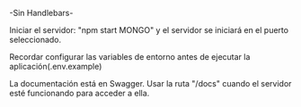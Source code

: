 -Sin Handlebars-

Iniciar el servidor: "npm start MONGO" y el servidor se iniciará en el puerto seleccionado.

Recordar configurar las variables de entorno antes de ejecutar la aplicación(.env.example)

La documentación está en Swagger. Usar la ruta "/docs" cuando el servidor esté funcionando para acceder a ella.

